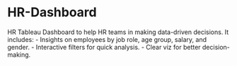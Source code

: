 # HR-Dashboard
HR Tableau Dashboard
to help HR teams in making data-driven decisions. It includes: - Insights on employees by job role, age group, salary, and gender. - Interactive filters for quick analysis. - Clear viz for better decision-making.
